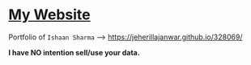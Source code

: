 # [My Website](https://jeherillajanwar.github.io/328069)


Portfolio of <code>Ishaan Sharma</code> --> <a href="https://cutt.ly/328069i">https://jeherillajanwar.github.io/328069/</a>

<b>I have NO intention sell/use your data.</b>
